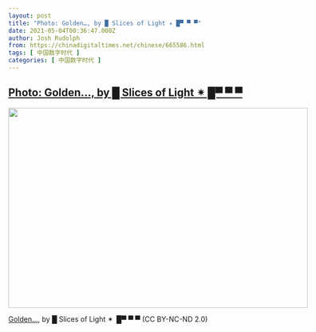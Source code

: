 ```yaml
---
layout: post
title: "Photo: Golden…, by █ Slices of Light ✴ █▀ ▀ ▀"
date: 2021-05-04T00:36:47.000Z
author: Josh Rudolph
from: https://chinadigitaltimes.net/chinese/665586.html
tags: [ 中国数字时代 ]
categories: [ 中国数字时代 ]
---
```

<!--1620088607000-->
[Photo: Golden…, by █ Slices of Light ✴ █▀ ▀ ▀](https://chinadigitaltimes.net/chinese/665586.html)
------

<div>
<div id="attachment_665587" style="width: 610px" class="wp-caption aligncenter"><img aria-describedby="caption-attachment-665587" class="wp-image-665587" src="https://chinadigitaltimes.net/chinese/wp-content/blogs.dir/4/files/2021/05/51155260271_15e1cb2997_c.jpeg" alt="" width="600" height="400" srcset="https://chinadigitaltimes.net/chinese/files/2021/05/51155260271_15e1cb2997_c.jpeg 799w, https://chinadigitaltimes.net/chinese/files/2021/05/51155260271_15e1cb2997_c-300x200.jpeg 300w, https://chinadigitaltimes.net/chinese/files/2021/05/51155260271_15e1cb2997_c-768x512.jpeg 768w" sizes="(max-width: 600px) 100vw, 600px" /><p id="caption-attachment-665587" class="wp-caption-text"><a href="https://www.flickr.com/photos/justaslice/51155260271/">Golden&#8230;</a>, by █ Slices of Light <img src="https://s.w.org/images/core/emoji/13.0.1/72x72/2734.png" alt="✴" class="wp-smiley" style="height: 1em; max-height: 1em;" /> █▀ ▀ ▀ (CC BY-NC-ND 2.0)</p></div>
</div>
